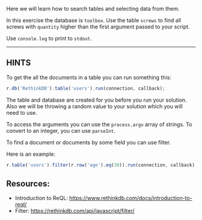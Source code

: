 Here we will learn how to search tables and selecting data from them.

In this exercise the database is `toolbox`. Use the table `screws` to find all
screws with `quantity` higher than the first argument passed to your script.

Use `console.log` to print to `stdout`.

-----------------------------------------------------------
## HINTS

To get the all the documents in a table you can run something this:

```javascript
r.db('RethinkDB').table('users').run(connection, callback);
```

The table and database are created for you before you run your solution.
Also we will be throwing a random value to your solution which you will
need to use.

To access the arguments you can use the `process.argv` array of strings.
To convert to an integer, you can use `parseInt`.

To find a document or documents by some field you can use filter.

Here is an example:

```javascript
r.table('users').filter(r.row('age').eq(30)).run(connection, callback);
```

## Resources:

* Introduction to ReQL: https://www.rethinkdb.com/docs/introduction-to-reql/
* Filter: https://rethinkdb.com/api/javascript/filter/
